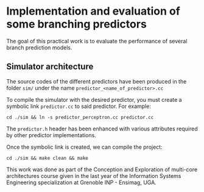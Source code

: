 # Implementation and evaluation of some branching predictors
The goal of this practical work is to evaluate the performance of several branch prediction models.

## Simulator architecture
The source codes of the different predictors have been produced in the folder `sim/` under the name `predictor_<name_of_predictor>.cc`

To compile the simulator with the desired predictor, you must create a symbolic link `predictor.cc` to said predictor. For example:

```
cd ./sim && ln -s predictor_perceptron.cc predictor.cc
```
The `predictor.h` header has been enhanced with various attributes required by other predictor implementations.

Once the symbolic link is created, we can compile the project:
```
cd ./sim && make clean && make
```

This work was done as part of the Conception and Exploration of multi-core architectures course given in the last year of the Information Systems Engineering specialization at Grenoble INP - Ensimag, UGA.
